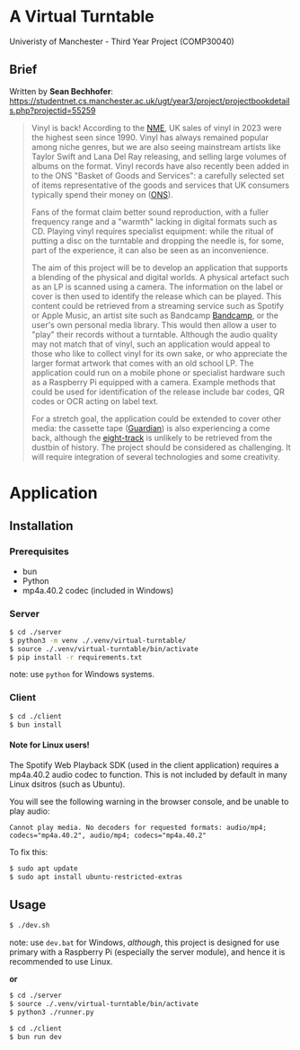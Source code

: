 # A Virtual Turntable

Univeristy of Manchester - Third Year Project (COMP30040)

## Brief

Written by **Sean Bechhofer**: https://studentnet.cs.manchester.ac.uk/ugt/year3/project/projectbookdetails.php?projectid=55259

> Vinyl is back! According to the [NME](https://www.nme.com/news/music/uk-vinyl-sales-2023-reach-highest-level-since-1990-3563676), UK sales of vinyl in 2023 were the highest seen since 1990. Vinyl has always remained popular among niche genres, but we are also seeing mainstream artists like Taylor Swift and Lana Del Ray releasing, and selling large volumes of albums on the format. Vinyl records have also recently been added in to the ONS "Basket of Goods and Services": a carefully selected set of items representative of the goods and services that UK consumers typically spend their money on ([ONS](https://www.ons.gov.uk/news/news/arecordrevivalthatscookingupastormvinylmusicandairfryersspintheirwayintothebasketofgoods)).
> 
> Fans of the format claim better sound reproduction, with a fuller frequency range and a "warmth" lacking in digital formats such as CD. Playing vinyl requires specialist equipment: while the ritual of putting a disc on the turntable and dropping the needle is, for some, part of the experience, it can also be seen as an inconvenience.
> 
> The aim of this project will be to develop an application that supports a blending of the physical and digital worlds. A physical artefact such as an LP is scanned using a camera. The information on the label or cover is then used to identify the release which can be played. This content could be retrieved from a streaming service such as Spotify or Apple Music, an artist site such as Bandcamp [Bandcamp](https://bandcamp.com/), or the user's own personal media library. This would then allow a user to "play" their records without a turntable. Although the audio quality may not match that of vinyl, such an application would appeal to those who like to collect vinyl for its own sake, or who appreciate the larger format artwork that comes with an old school LP. The application could run on a mobile phone or specialist hardware such as a Raspberry Pi equipped with a camera.
> Example methods that could be used for identification of the release include bar codes, QR codes or OCR acting on label text.
> 
> For a stretch goal, the application could be extended to cover other media: the cassette tape ([Guardian](https://www.theguardian.com/music/2023/apr/20/fun-way-consume-music-why-sales-of-cassette-tapes-soaring)) is also experiencing a come back, although the [eight-track](https://en.wikipedia.org/wiki/8-track_cartridge) is unlikely to be retrieved from the dustbin of history.
> The project should be considered as challenging. It will require integration of several technologies and some creativity.

# Application
## Installation

### Prerequisites

- bun
- Python
- mp4a.40.2 codec (included in Windows)

### Server

```bash
$ cd ./server
$ python3 -m venv ./.venv/virtual-turntable/
$ source ./.venv/virtual-turntable/bin/activate
$ pip install -r requirements.txt
```
note: use `python` for Windows systems.

### Client

```bash
$ cd ./client
$ bun install
```

#### Note for Linux users!
The Spotify Web Playback SDK (used in the client application) requires a mp4a.40.2 audio codec to function. This is not included by default in many Linux dsitros (such as Ubuntu).

You will see the following warning in the browser console, and be unable to play audio:
```
Cannot play media. No decoders for requested formats: audio/mp4; codecs="mp4a.40.2", audio/mp4; codecs="mp4a.40.2"
```

To fix this:
```bash
$ sudo apt update
$ sudo apt install ubuntu-restricted-extras
```

## Usage

```bash
$ ./dev.sh
```
note: use `dev.bat` for Windows, _although_, this project is designed for use primary with a Raspberry Pi (especially the server module), and hence it is recommended to use Linux.

**or**

```bash
$ cd ./server
$ source ./.venv/virtual-turntable/bin/activate
$ python3 ./runner.py
```

```bash
$ cd ./client
$ bun run dev
```
